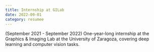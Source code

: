 ```yaml
---
title: Internship at GILab
date: 2022-09-01
category: resumee
---
```


(September 2021 - September 2022)
One-year-long internship at the Graphics & Imaging Lab at the University of Zaragoza,
covering deep learning and computer vision tasks.
